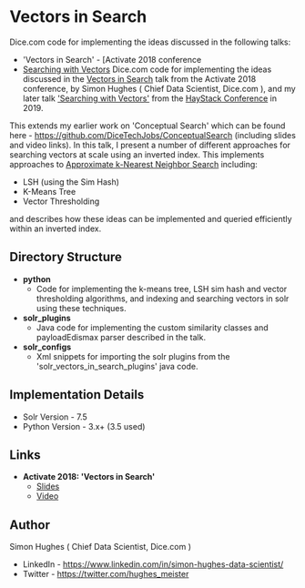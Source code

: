 # Vectors in Search

Dice.com code for implementing the ideas discussed in the following talks:

* 'Vectors in Search' - [Activate 2018 conference
* [Searching with Vectors]()
Dice.com code for implementing the ideas discussed in the [Vectors in Search](https://sched.co/FkM3) talk from the Activate 2018 conference, by Simon Hughes ( Chief Data Scientist, Dice.com ), and my later talk ['Searching with Vectors'](https://haystackconf.com/2019/vectors/) from the [HayStack Conference](https://haystackconf.com) in 2019. 

This extends my earlier work on 'Conceptual Search' which can be found here - https://github.com/DiceTechJobs/ConceptualSearch (including slides and video links). In this talk, I present a number of different approaches for searching vectors at scale using an inverted index. This implements approaches to [Approximate k-Nearest Neighbor Search](https://en.wikipedia.org/wiki/Nearest_neighbor_search#Approximate_nearest_neighbor) including:

- LSH (using the Sim Hash)
- K-Means Tree
- Vector Thresholding

and describes how these ideas can be implemented and queried efficiently within an inverted index.

## Directory Structure
- **python**
  - Code for implementing the k-means tree, LSH sim hash and vector thresholding algorithms, and indexing and searching vectors in solr using these techniques.
- **solr_plugins**
  - Java code for implementing the custom similarity classes and payloadEdismax parser described in the talk.
- **solr_configs**
  - Xml snippets for importing the solr plugins from the 'solr_vectors_in_search_plugins' java code.

## Implementation Details
- Solr Version - 7.5
- Python Version - 3.x+ (3.5 used)

## Links

* **Activate 2018: 'Vectors in Search'**
  * [Slides](https://www.slideshare.net/lucidworks/vectors-in-search-towards-more-semantic-matching-simon-hughes-dicecom?qid=4c9af9c0-0554-4251-bd47-9345ff508569&v=&b=&from_search=2)
  * [Video](https://www.youtube.com/watch?v=rSDqhGn_8Zo&list=PLU6n9Voqu_1HW8-VavVMa9lP8-oF8Oh5t&index=21&t=56s)

## Author
Simon Hughes ( Chief Data Scientist, Dice.com )
* LinkedIn - https://www.linkedin.com/in/simon-hughes-data-scientist/
* Twitter - https://twitter.com/hughes_meister  